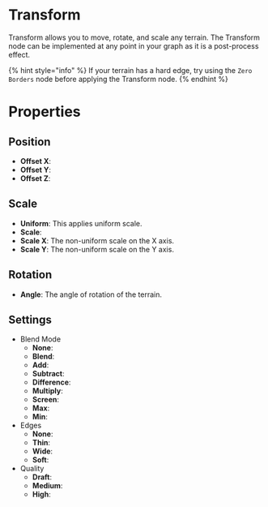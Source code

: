 # Transform



Transform allows you to move, rotate, and scale any terrain. The Transform node can be implemented at any point in your graph as it is a post-process effect.

{% hint style="info" %}
If your terrain has a hard edge, try using the `Zero Borders` node before applying the Transform node.
{% endhint %}





# Properties


## Position

- **Offset X**: 
- **Offset Y**: 
- **Offset Z**: 

## Scale

- **Uniform**: This applies uniform scale.
- **Scale**: 
- **Scale X**: The non-uniform scale on the X axis.
- **Scale Y**: The non-uniform scale on the Y axis.

## Rotation

- **Angle**: The angle of rotation of the terrain.

## Settings

- Blend Mode
  - **None**: <desc>
  - **Blend**: <desc>
  - **Add**: <desc>
  - **Subtract**: <desc>
  - **Difference**: <desc>
  - **Multiply**: <desc>
  - **Screen**: <desc>
  - **Max**: <desc>
  - **Min**: <desc>
- Edges
  - **None**: <desc>
  - **Thin**: <desc>
  - **Wide**: <desc>
  - **Soft**: <desc>
- Quality
  - **Draft**: <desc>
  - **Medium**: <desc>
  - **High**: <desc>



